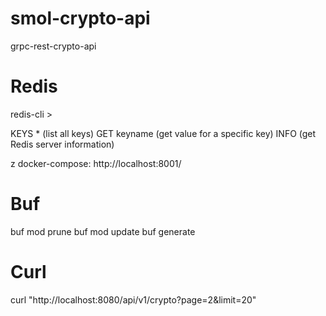 # smol-crypto-api
grpc-rest-crypto-api


# Redis
redis-cli > 

KEYS * (list all keys)
GET keyname (get value for a specific key)
INFO (get Redis server information)

z docker-compose:
http://localhost:8001/


# Buf
buf mod prune
buf mod update
buf generate

# Curl
curl "http://localhost:8080/api/v1/crypto?page=2&limit=20" 


